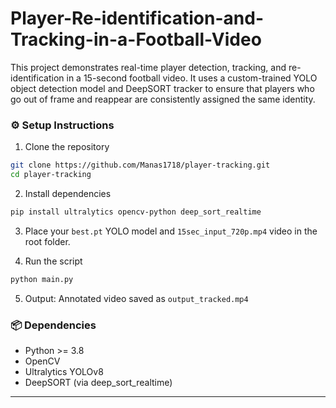 # Player-Re-identification-and-Tracking-in-a-Football-Video
This project demonstrates real-time player detection, tracking, and re-identification in a 15-second football video. It uses a custom-trained YOLO object detection model and DeepSORT tracker to ensure that players who go out of frame and reappear are consistently assigned the same identity.

### ⚙️ Setup Instructions
1. Clone the repository
```bash
git clone https://github.com/Manas1718/player-tracking.git
cd player-tracking
```

2. Install dependencies
```bash
pip install ultralytics opencv-python deep_sort_realtime
```

3. Place your `best.pt` YOLO model and `15sec_input_720p.mp4` video in the root folder.

4. Run the script
```bash
python main.py
```

5. Output: Annotated video saved as `output_tracked.mp4`

### 📦 Dependencies
- Python >= 3.8
- OpenCV
- Ultralytics YOLOv8
- DeepSORT (via deep_sort_realtime)

---
